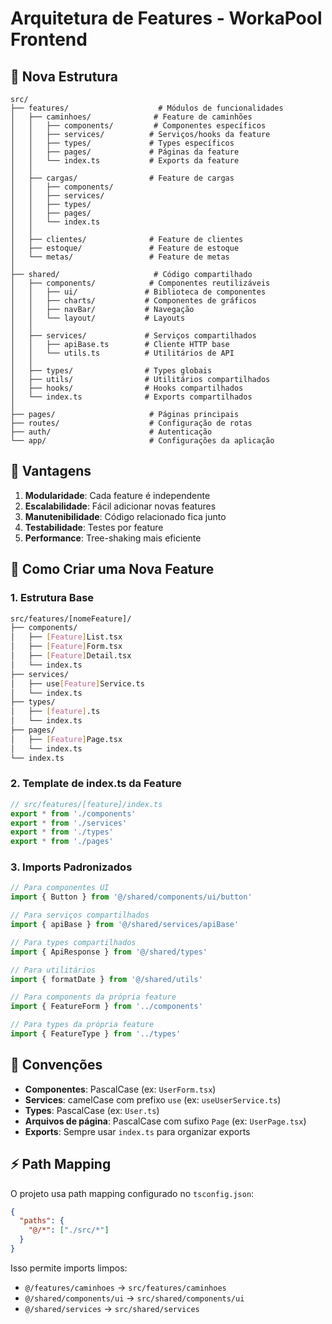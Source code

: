 # Arquitetura de Features - WorkaPool Frontend

## 📁 Nova Estrutura

```
src/
├── features/                    # Módulos de funcionalidades
│   ├── caminhoes/              # Feature de caminhões
│   │   ├── components/         # Componentes específicos
│   │   ├── services/          # Serviços/hooks da feature
│   │   ├── types/             # Types específicos
│   │   ├── pages/             # Páginas da feature
│   │   └── index.ts           # Exports da feature
│   │
│   ├── cargas/                # Feature de cargas
│   │   ├── components/
│   │   ├── services/
│   │   ├── types/
│   │   ├── pages/
│   │   └── index.ts
│   │
│   ├── clientes/              # Feature de clientes
│   ├── estoque/               # Feature de estoque
│   └── metas/                 # Feature de metas
│
├── shared/                     # Código compartilhado
│   ├── components/            # Componentes reutilizáveis
│   │   ├── ui/               # Biblioteca de componentes
│   │   ├── charts/           # Componentes de gráficos
│   │   ├── navBar/           # Navegação
│   │   └── layout/           # Layouts
│   │
│   ├── services/             # Serviços compartilhados
│   │   ├── apiBase.ts        # Cliente HTTP base
│   │   └── utils.ts          # Utilitários de API
│   │
│   ├── types/                # Types globais
│   ├── utils/                # Utilitários compartilhados
│   ├── hooks/                # Hooks compartilhados
│   └── index.ts              # Exports compartilhados
│
├── pages/                     # Páginas principais
├── routes/                    # Configuração de rotas
├── auth/                      # Autenticação
└── app/                       # Configurações da aplicação
```

## 🚀 Vantagens

1. **Modularidade**: Cada feature é independente
2. **Escalabilidade**: Fácil adicionar novas features
3. **Manutenibilidade**: Código relacionado fica junto
4. **Testabilidade**: Testes por feature
5. **Performance**: Tree-shaking mais eficiente

## 📝 Como Criar uma Nova Feature

### 1. Estrutura Base
```bash
src/features/[nomeFeature]/
├── components/
│   ├── [Feature]List.tsx
│   ├── [Feature]Form.tsx
│   ├── [Feature]Detail.tsx
│   └── index.ts
├── services/
│   ├── use[Feature]Service.ts
│   └── index.ts
├── types/
│   ├── [feature].ts
│   └── index.ts
├── pages/
│   ├── [Feature]Page.tsx
│   └── index.ts
└── index.ts
```

### 2. Template de index.ts da Feature
```typescript
// src/features/[feature]/index.ts
export * from './components'
export * from './services'
export * from './types'
export * from './pages'
```

### 3. Imports Padronizados
```typescript
// Para componentes UI
import { Button } from '@/shared/components/ui/button'

// Para serviços compartilhados
import { apiBase } from '@/shared/services/apiBase'

// Para types compartilhados
import { ApiResponse } from '@/shared/types'

// Para utilitários
import { formatDate } from '@/shared/utils'

// Para components da própria feature
import { FeatureForm } from '../components'

// Para types da própria feature
import { FeatureType } from '../types'
```

## 🔧 Convenções

- **Componentes**: PascalCase (ex: `UserForm.tsx`)
- **Services**: camelCase com prefixo `use` (ex: `useUserService.ts`)
- **Types**: PascalCase (ex: `User.ts`)
- **Arquivos de página**: PascalCase com sufixo `Page` (ex: `UserPage.tsx`)
- **Exports**: Sempre usar `index.ts` para organizar exports

## ⚡ Path Mapping

O projeto usa path mapping configurado no `tsconfig.json`:

```json
{
  "paths": {
    "@/*": ["./src/*"]
  }
}
```

Isso permite imports limpos:
- `@/features/caminhoes` → `src/features/caminhoes`
- `@/shared/components/ui` → `src/shared/components/ui`
- `@/shared/services` → `src/shared/services`
